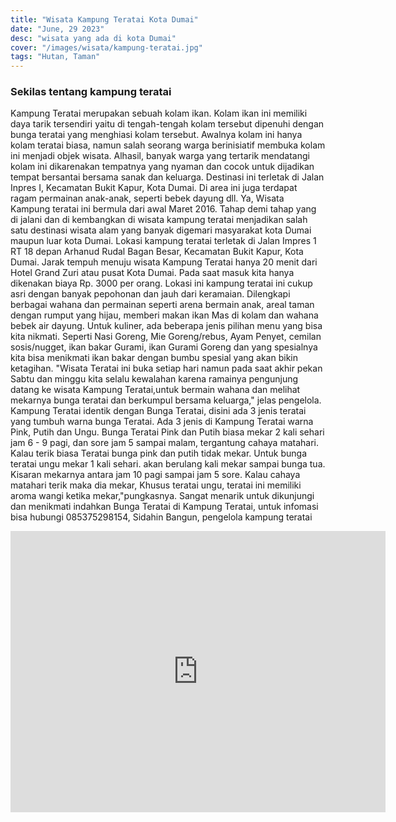 ```yaml
---
title: "Wisata Kampung Teratai Kota Dumai"
date: "June, 29 2023"
desc: "wisata yang ada di kota Dumai"
cover: "/images/wisata/kampung-teratai.jpg"
tags: "Hutan, Taman"
---
```


### Sekilas tentang kampung teratai

Kampung Teratai merupakan sebuah kolam ikan. Kolam ikan ini memiliki daya tarik tersendiri yaitu di tengah-tengah kolam tersebut dipenuhi dengan bunga teratai yang menghiasi kolam tersebut. Awalnya kolam ini hanya kolam teratai biasa, namun salah seorang warga berinisiatif membuka kolam ini menjadi objek wisata. Alhasil, banyak warga yang tertarik mendatangi kolam ini dikarenakan tempatnya yang nyaman dan cocok untuk dijadikan tempat bersantai bersama sanak dan keluarga. Destinasi ini terletak di Jalan Inpres I, Kecamatan Bukit Kapur, Kota Dumai. Di area ini juga terdapat ragam permainan anak-anak, seperti bebek dayung dll. Ya, Wisata Kampung teratai ini bermula dari awal Maret 2016. Tahap demi tahap yang di jalani dan di kembangkan di wisata kampung teratai menjadikan salah satu destinasi wisata alam yang banyak digemari masyarakat kota Dumai maupun luar kota Dumai.
Lokasi kampung teratai terletak di Jalan Impres 1 RT 18 depan Arhanud Rudal Bagan Besar, Kecamatan Bukit Kapur, Kota Dumai. Jarak tempuh menuju wisata Kampung Teratai hanya 20 menit dari Hotel Grand Zuri atau pusat Kota Dumai. Pada saat masuk kita hanya dikenakan biaya Rp. 3000 per orang. Lokasi ini kampung teratai ini cukup asri dengan banyak pepohonan dan jauh dari keramaian. Dilengkapi berbagai wahana dan permainan seperti arena bermain anak, areal taman dengan rumput yang hijau, memberi makan ikan Mas di kolam dan wahana bebek air dayung. Untuk kuliner, ada beberapa jenis pilihan menu yang bisa kita nikmati. Seperti Nasi Goreng, Mie Goreng/rebus, Ayam Penyet, cemilan sosis/nugget, ikan bakar Gurami, ikan Gurami Goreng dan yang spesialnya kita bisa menikmati ikan bakar dengan bumbu spesial yang akan bikin ketagihan.
"Wisata Teratai ini buka setiap hari namun pada saat akhir pekan Sabtu dan minggu kita selalu kewalahan karena ramainya pengunjung datang ke wisata Kampung Teratai,untuk bermain wahana dan melihat mekarnya bunga teratai dan berkumpul bersama keluarga," jelas pengelola.
Kampung Teratai identik dengan Bunga Teratai, disini ada 3 jenis teratai yang tumbuh warna bunga Teratai. Ada 3 jenis di Kampung Teratai warna Pink, Putih dan Ungu. Bunga Teratai Pink dan Putih biasa mekar 2 kali sehari jam 6 - 9 pagi, dan sore jam 5 sampai malam, tergantung cahaya matahari. Kalau terik biasa Teratai bunga pink dan putih tidak mekar. Untuk bunga teratai ungu mekar 1 kali sehari. akan berulang kali mekar sampai bunga tua. Kisaran mekarnya antara jam 10 pagi sampai jam 5 sore. Kalau cahaya matahari terik maka dia mekar, Khusus teratai ungu, teratai ini memiliki aroma wangi ketika mekar,"pungkasnya.
Sangat menarik untuk dikunjungi dan menikmati indahkan Bunga Teratai di Kampung Teratai, untuk infomasi bisa hubungi 085375298154, Sidahin Bangun, pengelola kampung teratai

<iframe src="https://www.google.com/maps/embed?pb=!1m18!1m12!1m3!1d3988.277468646526!2d101.3804057747251!3d1.59241209839276!2m3!1f0!2f0!3f0!3m2!1i1024!2i768!4f13.1!3m3!1m2!1s0x31d3a76584827c6d%3A0x2c5a5e2a261cd84f!2sRM%20Kampung%20Teratai!5e0!3m2!1sid!2sid!4v1689223299683!5m2!1sid!2sid" width="600" height="450" style="border:0;" allowfullscreen="" loading="lazy" referrerpolicy="no-referrer-when-downgrade"></iframe>
